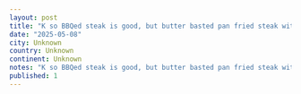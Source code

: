 ```yaml
---
layout: post
title: "K so BBQed steak is good, but butter basted pan fried steak with charred garlic and cured salt egg topping might be betterâ¦."
date: "2025-05-08"
city: Unknown
country: Unknown
continent: Unknown
notes: "K so BBQed steak is good, but butter basted pan fried steak with charred garlic and cured salt egg topping might be betterâ¦."
published: 1
---
```

